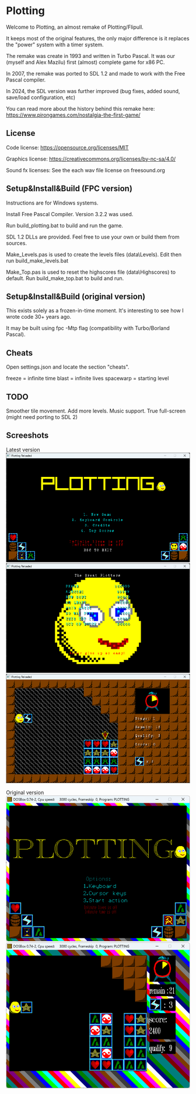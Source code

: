 # Plotting

Welcome to Plotting, an almost remake of Plotting/Flipull.

It keeps most of the original features, the only major difference is it replaces the "power" system with a timer system.

The remake was create in 1993 and written in Turbo Pascal. It was our (myself and Alex Mazilu) first (almost) complete game for x86 PC.

In 2007, the remake was ported to SDL 1.2 and made to work with the Free Pascal compiler.

In 2024, the SDL version was further improved (bug fixes, added sound, save/load configuration, etc)

You can read more about the history behind this remake here: https://www.pirongames.com/nostalgia-the-first-game/

## License

Code license:
https://opensource.org/licenses/MIT

Graphics license:
https://creativecommons.org/licenses/by-nc-sa/4.0/

Sound fx licenses:
See the each wav file license on freesound.org

## Setup&Install&Build (FPC version)
Instructions are for Windows systems.

Install Free Pascal Compiler. Version 3.2.2 was used.

Run build_plotting.bat to build and run the game.

SDL 1.2 DLLs are provided. Feel free to use your own or build them from sources.

Make_Levels.pas is used to create the levels files (data\Levels). Edit then run build_make_levels.bat

Make_Top.pas is used to reset the highscores file (data\Highscores) to default. Run build_make_top.bat to build and run.

## Setup&Install&Build (original version)
This exists solely as a frozen-in-time moment. It's interesting to see how I wrote code 30+ years ago.

It may be built using fpc -Mtp flag (compatibility with Turbo/Borland Pascal).

## Cheats
Open settings.json and locate the section "cheats".

freeze = infinite time
blast = infinite lives
spacewarp = starting level

## TODO
Smoother tile movement.
Add more levels.
Music support.
True full-screen (might need porting to SDL 2)

## Screeshots

Latest version
![plotting menu](.media/plotting_menu.png "Main Menu")
![plotting highscores](.media/plotting_highscores.png "Highscores")
![plotting gameplay](.media/plotting_gameplay.png "Gameplay")

Original version
![plotting 1993 menu](.media/plotting_1993_menu.png "Main Menu")
![plotting 1993 gameplay](.media/plotting_1993_gameplay.png "Gameplay")
